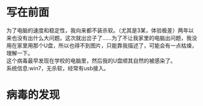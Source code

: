 # 写在前面  
为了电脑的速度和稳定性，我向来都不装杀软。（尤其是3某，体验极差）两年以来也没有出什么大问题。这次就出岔子了……为了不让我家里的电脑出问题，我没用在家里用那个U盘，所以也得不到图片，只能靠我描述了，可能会有一点枯燥，理解一下。  
这个病毒最早发现在学校的电脑里，然后我的U盘顺其自然的被感染了。  
系统信息:win7，无杀软，经常有usb接入。  
# 病毒的发现

